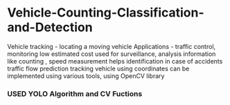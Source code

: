 # Vehicle-Counting-Classification-and-Detection
Vehicle tracking - locating a moving vehicle 
Applications - traffic control, monitoring
low estimated cost
used for surveillance, analysis
information like counting , speed measurement
helps identification in case of accidents 
traffic flow prediction
tracking vehicle using coordinates
can be implemented using various tools, using OpenCV library

### USED YOLO Algorithm and CV Fuctions



